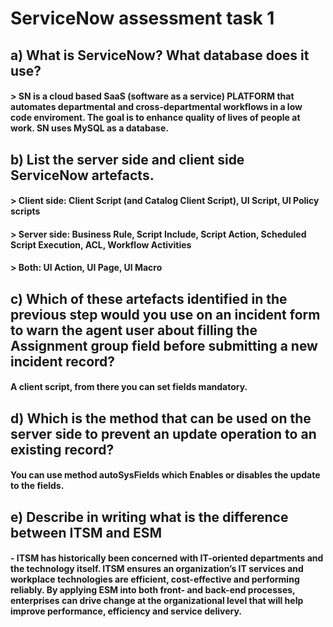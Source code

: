 # ServiceNow assessment task 1

## a) What is ServiceNow? What database does it use?
#### > SN is a cloud based SaaS (software as a service) PLATFORM that automates departmental and cross-departmental workflows in a low code enviroment. The goal is to enhance quality of lives of people at work. SN uses MySQL as a database.

## b) List the server side and client side ServiceNow artefacts.
#### > Client side: Client Script (and Catalog Client Script), UI Script, UI Policy scripts
#### > Server side: Business Rule, Script Include, Script Action, Scheduled Script Execution, ACL, 	Workflow Activities
#### > Both: UI Action, UI Page, UI Macro

## c) Which of these artefacts identified in the previous step would you use on an incident form to warn the agent user about filling the Assignment group field before submitting a new incident record?
#### A client script, from there you can set fields mandatory.

## d) Which is the method that can be used on the server side to prevent an update operation to an existing record?
#### You can use method autoSysFields which Enables or disables the update to the fields.

## e) Describe in writing what is the difference between ITSM and ESM
#### - ITSM has historically been concerned with IT-oriented departments and the technology itself. ITSM ensures an organization’s IT services and workplace technologies are efficient, cost-effective and performing reliably. By applying ESM into both front- and back-end processes, enterprises can drive change at the organizational level that will help improve performance, efficiency and service delivery.

